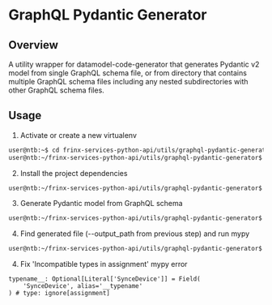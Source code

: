 # GraphQL Pydantic Generator

## Overview

A utility wrapper for datamodel-code-generator that generates Pydantic v2 model from single GraphQL schema file, or 
from directory that contains multiple GraphQL schema files including any nested subdirectories with other GraphQL
schema files.

## Usage

1. Activate or create a new virtualenv
```bash
user@ntb:~$ cd frinx-services-python-api/utils/graphql-pydantic-generator
user@ntb:~/frinx-services-python-api/utils/graphql-pydantic-generator$ poetry env use 3.10
```

2. Install the project dependencies
```bash
user@ntb:~/frinx-services-python-api/utils/graphql-pydantic-generator$ poetry install
```

3. Generate Pydantic model from GraphQL schema
```bash
user@ntb:~/frinx-services-python-api/utils/graphql-pydantic-generator$ poetry run generate --input_path ~/topology-discovery/topology_discovery/api/graphql/schemas/ --output_path ~/frinx-services-python-api/topology-discovery/python/frinx_api/topology_discovery/__init__.py
```

4. Find generated file (--output_path from previous step) and run mypy
```bash
user@ntb:~/frinx-services-python-api/utils/graphql-pydantic-generator$ poetry run mypy .
```

4. Fix 'Incompatible types in assignment' mypy error
```example
typename__: Optional[Literal['SynceDevice']] = Field(
    'SynceDevice', alias='__typename'
) # type: ignore[assignment]
```